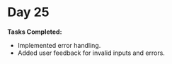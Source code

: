 # Day 25

**Tasks Completed:**
- Implemented error handling.
- Added user feedback for invalid inputs and errors.
